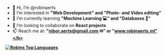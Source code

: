 - 👋 Hi, I’m @robinaerts
- 👀 I’m interested in <b>"Web Development" and "Photo- and Video editing"</b>
- 🌱 I’m currently learning <b>"Machine Learning 💻" and "Databases 🧮"</b>
- 💞️ I’m looking to collaborate on <b>React projects</b>
- 📫 Reach me at: <b>"nibor.aerts@gmail.com ✉" or "www.robinaerts.ml"</b>

[![Robins Top Languages](https://github-readme-stats.vercel.app/api/top-langs/?username=robinaerts)](https://github.com/anuraghazra/github-readme-stats)
